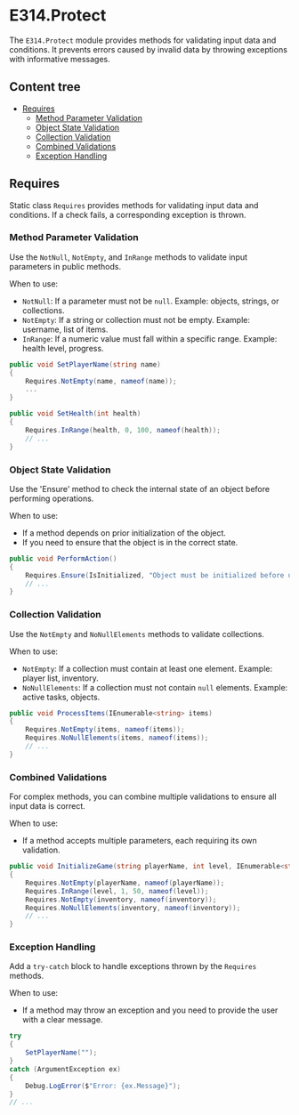 # E314.Protect

The `E314.Protect` module provides methods for validating input data and conditions. It prevents errors caused by invalid data by throwing exceptions with informative messages.

## Content tree

- [Requires](#requires)
  - [Method Parameter Validation](#method-parameter-validation)
  - [Object State Validation](#object-state-validation)
  - [Collection Validation](#collection-validation)
  - [Combined Validations](#combined-validations)
  - [Exception Handling](#exception-handling)

## Requires

Static class `Requires` provides methods for validating input data and conditions. If a check fails, a corresponding exception is thrown.

### Method Parameter Validation

Use the `NotNull`, `NotEmpty`, and `InRange` methods to validate input parameters in public methods.

When to use:

- `NotNull`: If a parameter must not be `null`. Example: objects, strings, or collections.
- `NotEmpty`: If a string or collection must not be empty. Example: username, list of items.
- `InRange`: If a numeric value must fall within a specific range. Example: health level, progress.

```csharp
public void SetPlayerName(string name)
{
    Requires.NotEmpty(name, nameof(name));
    ...
}

public void SetHealth(int health)
{
    Requires.InRange(health, 0, 100, nameof(health));
    // ...
}
```

### Object State Validation

Use the 'Ensure' method to check the internal state of an object before performing operations.

When to use:

- If a method depends on prior initialization of the object.
- If you need to ensure that the object is in the correct state.

```csharp
public void PerformAction()
{
    Requires.Ensure(IsInitialized, "Object must be initialized before use.");
    // ...
}
```

### Collection Validation

Use the `NotEmpty` and `NoNullElements` methods to validate collections.

When to use:

- `NotEmpty`: If a collection must contain at least one element. Example: player list, inventory.
- `NoNullElements`: If a collection must not contain `null` elements. Example: active tasks, objects.

```csharp
public void ProcessItems(IEnumerable<string> items)
{
    Requires.NotEmpty(items, nameof(items));
    Requires.NoNullElements(items, nameof(items)); 
    // ...
}
```

### Combined Validations

For complex methods, you can combine multiple validations to ensure all input data is correct.

When to use:

- If a method accepts multiple parameters, each requiring its own validation.

```csharp
public void InitializeGame(string playerName, int level, IEnumerable<string> inventory)
{
    Requires.NotEmpty(playerName, nameof(playerName));
    Requires.InRange(level, 1, 50, nameof(level));
    Requires.NotEmpty(inventory, nameof(inventory));
    Requires.NoNullElements(inventory, nameof(inventory));
    // ...
}
```

### Exception Handling

Add a `try-catch` block to handle exceptions thrown by the `Requires` methods.

When to use:

- If a method may throw an exception and you need to provide the user with a clear message.

```csharp
try
{
    SetPlayerName("");
}
catch (ArgumentException ex)
{
    Debug.LogError($"Error: {ex.Message}");
}
// ...
```
